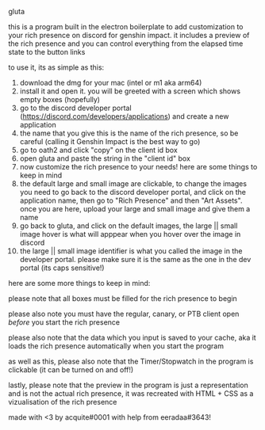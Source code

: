  gluta

 this is a program built in the electron boilerplate to add customization to your rich presence on discord for genshin impact.
 it includes a preview of the rich presence and you can control everything from the elapsed time state to the button links

 to use it, its as simple as this:

 1. download the dmg for your mac (intel or m1 aka arm64)
 2. install it and open it. you will be greeted with a screen which shows empty boxes (hopefully)
 3. go to the discord developer portal (https://discord.com/developers/applications) and create a new application
 4. the name that you give this is the name of the rich presence, so be careful (calling it Genshin Impact is the best way to go)
 5. go to oath2 and click "copy" on the client id box
 6. open gluta and paste the string in the "client id" box
 7. now customize the rich presence to your needs! here are some things to keep in mind
 8. the default large and small image are clickable, to change the images you need to go back to the discord developer portal, and
 click on the application name, then go to "Rich Presence" and then "Art Assets". once you are here, upload your large and small image
 and give them a name
 9. go back to gluta, and click on the default images, the large || small image hover is what will apppear when you hover over the image in discord
 10. the large || small image identifier is what you called the image in the developer portal. please make sure it is the same as the one in the dev portal
 (its caps sensitive!)


 here are some more things to keep in mind:

 please note that all boxes must be filled for the rich presence to begin

 please also note you must have the regular, canary, or PTB client open *before* you start the rich presence

 please also note that the data which you input is saved to your cache, aka it loads the rich presence automatically when you start the program

 as well as this, please also note that the Timer/Stopwatch in the program is clickable (it can be turned on and off!)

 lastly, please note that the preview in the program is just a representation and is not the actual rich presence, it was recreated with HTML + CSS
 as a vizualisation of the rich presence

 made with <3 by acquite#0001 with help from eeradaa#3643!

